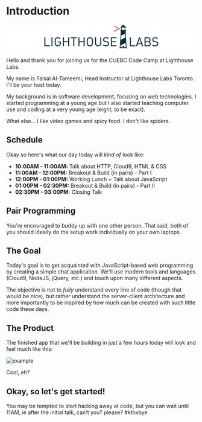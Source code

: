 # Introduction

<div style="background-color:white; width:100%; margin-bottom:20px">
  <img src="/images/lhl-logo.png" style="width:60%; margin-left:20%">
</div>

Hello and thank you for joining us for the CUEBC Code Camp at Lighthouse Labs.

My name is Faisal Al-Tameemi, Head Instructor at Lighthouse Labs Toronto. I'll be your host today.

My background is in software development, focusing on web technologies. I started programming at a young age but I also started teaching computer use and coding at a very young age (eight, to be exact).

What else... I like video games and spicy food. I don't like spiders.

## Schedule

Okay so here's what our day today will _kind of_ look like:

* **10:00AM - 11:00AM:** Talk about HTTP, Cloud9, HTML & CSS
* **11:00AM - 12:00PM:** Breakout & Build (in pairs) - Part I
* **12:00PM - 01:00PM:** Working Lunch + Talk about JavaScript
* **01:00PM - 02:30PM:** Breakout & Build (in pairs) - Part II
* **02:30PM - 03:00PM:** Closing Talk

## Pair Programming

You're encouraged to buddy up with one other person. That said, both of you should ideally do the setup work individually on your own laptops. 

## The Goal

Today's goal is to get acquainted with JavaScript-based web programming by creating a simple chat application. We'll use modern tools and languages (Cloud9, NodeJS, jQuery, etc.) and touch upon many different aspects. 

The objective is not to _fully_ understand every line of code (though that would be nice), but rather understand the server-client architecture and more importantly to be inspired by how much can be created with such little code these days.

## The Product

The finished app that we'll be building in just a few hours today will look and feel much like this:

![example](http://d.pr/i/1k0TK/33fupKLm+)

Cool, eh?

## Okay, so let's get started!

You may be tempted to start hacking away at code, but you can wait until 11AM, ie after the initial talk, can't you? please? #kthxbye